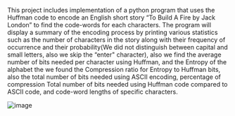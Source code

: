 This project includes implementation of a python program that uses the Huffman code to encode an English short story “To Build A Fire by Jack London” to find the code-words for each characters. The program will display a summary of the 
encoding process by printing various statistics such as the number of characters in the story along with their frequency of occurrence and their probability(We did not distinguish between capital and small letters, also we skip the “enter" character), also we find the average number of bits needed per character using Huffman, and the Entropy of the alphabet the we found the Compression ratio for Entropy to Huffman bits, also the total number of bits needed using ASCII encoding, percentage of compression Total number of bits needed using Huffman code compared to ASCII code, and code-word lengths of specific characters.


![image](https://github.com/jenin144/Huffman-Coding-in-Python/assets/151941064/02c210e9-c764-47d3-8d38-befff2d07988)



